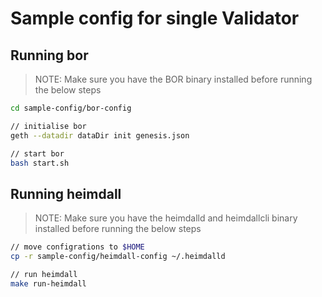 # Sample config for single Validator

## Running bor

> NOTE: Make sure you have the BOR binary installed before running the below steps

```bash
cd sample-config/bor-config

// initialise bor
geth --datadir dataDir init genesis.json

// start bor
bash start.sh
```

## Running heimdall

> NOTE: Make sure you have the heimdalld and heimdallcli binary installed before running the below steps

```bash
// move configrations to $HOME
cp -r sample-config/heimdall-config ~/.heimdalld

// run heimdall
make run-heimdall
```
